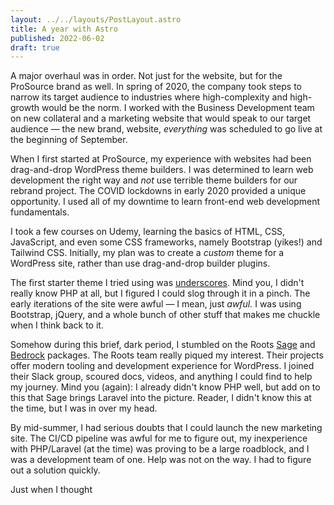 ```yaml
---
layout: ../../layouts/PostLayout.astro
title: A year with Astro
published: 2022-06-02
draft: true
---
```


A major overhaul was in order. Not just for the website, but for the ProSource brand as well. In spring of 2020, the company took steps to narrow its target audience to industries where high-complexity and high-growth would be the norm. I worked with the Business Development team on new collateral and a marketing website that would speak to our target audience — the new brand, website, *everything* was scheduled to go live at the beginning of September.

When I first started at ProSource, my experience with websites had been drag-and-drop WordPress theme builders. I was determined to learn web development the right way and *not* use terrible theme builders for our rebrand project. The COVID lockdowns in early 2020 provided a unique opportunity. I used all of my downtime to learn front-end web development fundamentals.

I took a few courses on Udemy, learning the basics of HTML, CSS, JavaScript, and even some CSS frameworks, namely Bootstrap (yikes!) and Tailwind CSS. Initially, my plan was to create a *custom* theme for a WordPress site, rather than use drag-and-drop builder plugins.

The first starter theme I tried using was [underscores](https://github.com/automattic/_s). Mind you, I didn't really know PHP at all, but I figured I could slog through it in a pinch. The early iterations of the site were awful — I mean, just *awful.* I was using Bootstrap, jQuery, and a whole bunch of other stuff that makes me chuckle when I think back to it.

Somehow during this brief, dark period, I stumbled on the Roots [Sage](https://roots.io/sage) and [Bedrock](https://roots.io/bedrock) packages. The Roots team really piqued my interest. Their projects offer modern tooling and development experience for WordPress. I joined their Slack group, scoured docs, videos, and anything I could find to help my journey. Mind you (again): I already didn't know PHP well, but add on to this that Sage brings Laravel into the picture. Reader, I didn't know this at the time, but I was in over my head.

By mid-summer, I had serious doubts that I could launch the new marketing site. The CI/CD pipeline was awful for me to figure out, my inexperience with PHP/Laravel (at the time) was proving to be a large roadblock, and I was a development team of one. Help was not on the way. I had to figure out a solution quickly.

Just when I thought 
